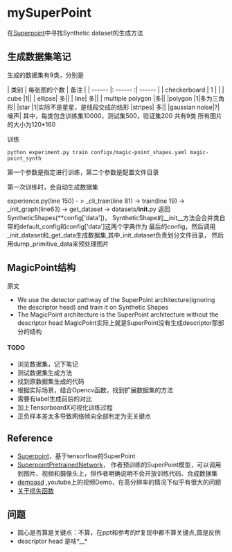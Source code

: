 # mySuperPoint
在[Superpoint](https://github.com/rpautrat/SuperPoint)中寻找Synthetic dataset的生成方法
## 生成数据集笔记
生成的数据集有9类，分别是

| 类别 | 每张图的个数 | 备注 |
| ------ |: ------ :| ------ |
|  checkerboard | 1 | |
| cube |1||
| ellipse| 多||
| line| 多||
| multiple polygon |多||
|polygon |1|多为三角形|
|star |1|实际不是星星，是线段交成的结形
|stripes| 多||
|gaussian noise|?|噪声|
其中，每类包含训练集10000，测试集500，验证集200
共有9类
所有图片的大小为120*160

训练
```shell
python experiment.py train configs/magic-point_shapes.yaml magic-point_synth
```
第一个参数是指定进行训练，第二个参数是配置文件目录

第一次训练时，会自动生成数据集

experience.py(line 150) - > _cli_train(line 81) 
-> train(line 19) -> _init_graph(line63)
-> get_dataset -> datasets/__init__.py 返回SyntheticShapes(**config['data'])，
SyntheticShape的__init__方法会合并类自带的default_config和config['data']这两个字典作为
最后的config，然后调用_init_dataset和_get_data生成数据集,其中_init_dataset负责划分文件目录，
然后用dump_primitive_data来预处理图片

## MagicPoint结构
原文
* We use the detector pathway of the SuperPoint architecture(ignoring the descriptor head)
and train it on Synthetic Shapes
* The MagicPoint architecture is the SuperPoint architecture without the descriptor head
MagicPoint实际上就是SuperPoint没有生成descriptor那部分的结构
#### TODO
* 浏览数据集，记下笔记
* 测试数据集生成方法
* 找到原数据集生成的代码
* 根据实际场景，结合Opencv函数，找到扩展数据集的方法
* 需要有label生成前后的对比
* 加上TensorboardX可视化训练过程
* 正负样本差太多导致网络倾向全部判定为无关键点

## Reference
* [Superpoint](https://github.com/rpautrat/SuperPoint)，基于tensorflow的SuperPoint
* [SuperpointPretrainedNetwork](https://github.com/MagicLeapResearch/SuperPointPretrainedNetwork)，
作者预训练的SuperPoint模型，可以调用到图片、视频和摄像头上，但作者明确说明不会开放训练代码、合成数据集
* [demoasd](https://www.youtube.com/watch?v=gtzxuET74Mk) ,youtube上的视频Demo，在高分辨率的情况下似乎有很大的问题
* [关于损失函数](https://zhuanlan.zhihu.com/p/54969632)
## 问题
* 圆心是否算是关键点：不算，在ppt和参考的tf复现中都不算关键点,圆是反例
* descriptor head 是啥*__*